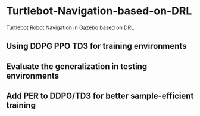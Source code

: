 # Turtlebot-Navigation-based-on-DRL
Turtlebot Robot Navigation in Gazebo based on DRL

## Using DDPG PPO TD3 for training environments

## Evaluate the generalization in testing environments

## Add PER to DDPG/TD3 for better sample-efficient training
